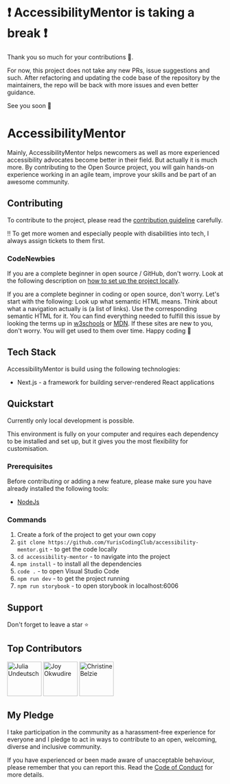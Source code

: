 # ❗ AccessibilityMentor is taking a break ❗

Thank you so much for your contributions 🥳.

For now, this project does not take any new PRs, issue suggestions and such. After refactoring and updating the code base of the repository by the maintainers, the repo will be back with more issues and even better guidance.

See you soon 👋

# AccessibilityMentor

Mainly, AccessibilityMentor helps newcomers as well as more experienced accessibility advocates become better in their field. But actually it is much more. By contributing to the Open Source project, you will gain hands-on experience working in an agile team, improve your skills and be part of an awesome community.

## Contributing

To contribute to the project, please read the [contribution guideline](https://github.com/YurisCodingClub/accessibility-mentor/blob/main/CONTRIBUTING.md) carefully.

‼️ To get more women and especially people with disabilities into tech, I always assign tickets to them first.

### CodeNewbies

If you are a complete beginner in open source / GitHub, don't worry. Look at the following description on [how to set up the project locally](https://github.com/YurisCodingClub/dev-cv/blob/main/README.md#how-to-contribute).

If you are a complete beginner in coding or open source, don't worry. Let's start with the following:
Look up what semantic HTML means.
Think about what a navigation actually is (a list of links). Use the corresponding semantic HTML for it.
You can find everything needed to fulfill this issue by looking the terms up in [w3schools](https://www.w3schools.com) or [MDN](https://developer.mozilla.org/en-US/). If these sites are new to you, don't worry. You will get used to them over time.
Happy coding 🙂

## Tech Stack

AccessibilityMentor is build using the following technologies:

- Next.js - a framework for building server-rendered React applications

## Quickstart

Currently only local development is possible.

This environment is fully on your computer and requires each dependency to be installed and set up, but it gives you the most flexibility for customisation.

### Prerequisites

Before contributing or adding a new feature, please make sure you have already installed the following tools:

- [NodeJs](https://nodejs.org/en/download)

### Commands

1. Create a fork of the project to get your own copy
2. `git clone https://github.com/YurisCodingClub/accessibility-mentor.git` - to get the code locally
3. `cd accessibility-mentor` - to navigate into the project
4. `npm install` - to install all the dependencies
5. `code .` - to open Visual Studio Code
6. `npm run dev` - to get the project running
7. `npm run storybook` - to open storybook in localhost:6006

## Support

Don't forget to leave a star ⭐️

## Top Contributors

[//]: contributor-faces

<a href="https://github.com/YuriDevAT"><img src="https://avatars.githubusercontent.com/u/54622834?v=4" title="Julia Undeutsch" width="80" height="80"></a>
<a href="https://github.com/Chizycodes"><img src="https://avatars.githubusercontent.com/u/53119290?v=4" title="Joy Okwudire" width="80" height="80"></a>
<a href="https://github.com/CBID2"><img src="https://avatars.githubusercontent.com/u/105683440?v=4" title="Christine Belzie" width="80" height="80"></a>

[//]: contributor-faces

## My Pledge

I take participation in the community as a harassment-free experience for everyone and I pledge to act in ways to contribute to an open, welcoming, diverse and inclusive community.

If you have experienced or been made aware of unacceptable behaviour, please remember that you can report this. Read the [Code of Conduct](https://github.com/YurisCodingClub/accessibility-mentor/blob/main/CODE_OF_CONDUCT.md) for more details.
